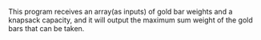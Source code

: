 This program receives an array(as inputs) of gold bar weights and a knapsack capacity, and it will output the maximum sum weight of the gold bars that can be taken.
